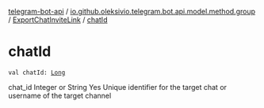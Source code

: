 [telegram-bot-api](../../index.md) / [io.github.oleksivio.telegram.bot.api.model.method.group](../index.md) / [ExportChatInviteLink](index.md) / [chatId](./chat-id.md)

# chatId

`val chatId: `[`Long`](https://kotlinlang.org/api/latest/jvm/stdlib/kotlin/-long/index.html)

chat_id Integer or String Yes Unique identifier for the target chat or username of the target channel

